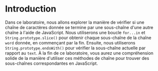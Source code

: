 # Introduction

Dans ce laboratoire, nous allons explorer la manière de vérifier si une chaîne de caractères donnée se termine par une sous-chaîne d'une autre chaîne à l'aide de JavaScript. Nous utiliserons une boucle `for...in` et `String.prototype.slice()` pour obtenir chaque sous-chaîne de la chaîne `word` donnée, en commençant par la fin. Ensuite, nous utiliserons `String.prototype.endsWith()` pour vérifier la sous-chaîne actuelle par rapport au `text`. À la fin de ce laboratoire, vous aurez une compréhension solide de la manière d'utiliser ces méthodes de chaîne pour trouver des sous-chaînes correspondantes en JavaScript.

